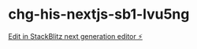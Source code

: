 # chg-his-nextjs-sb1-lvu5ng

[Edit in StackBlitz next generation editor ⚡️](https://stackblitz.com/~/github.com/beansxdeveloper/chg-his-nextjs-sb1-lvu5ng)
